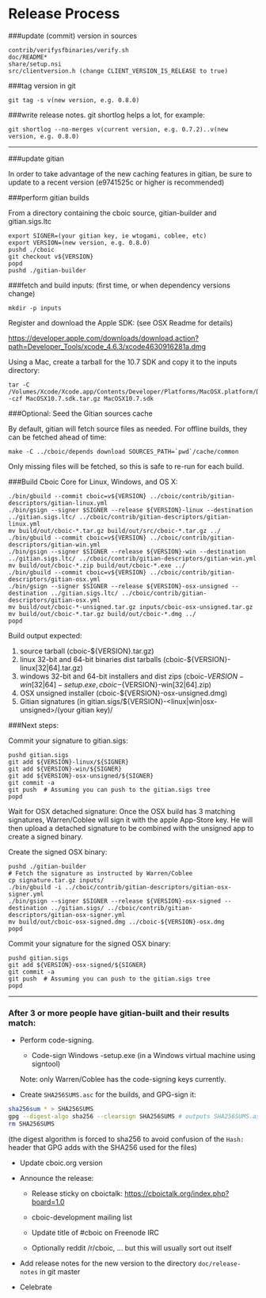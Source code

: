 Release Process
====================

###update (commit) version in sources

	contrib/verifysfbinaries/verify.sh
	doc/README*
	share/setup.nsi
	src/clientversion.h (change CLIENT_VERSION_IS_RELEASE to true)

###tag version in git

	git tag -s v(new version, e.g. 0.8.0)

###write release notes. git shortlog helps a lot, for example:

	git shortlog --no-merges v(current version, e.g. 0.7.2)..v(new version, e.g. 0.8.0)

* * *

###update gitian

 In order to take advantage of the new caching features in gitian, be sure to update to a recent version (e9741525c or higher is recommended)

###perform gitian builds

 From a directory containing the cboic source, gitian-builder and gitian.sigs.ltc
  
	export SIGNER=(your gitian key, ie wtogami, coblee, etc)
	export VERSION=(new version, e.g. 0.8.0)
	pushd ./cboic
	git checkout v${VERSION}
	popd
	pushd ./gitian-builder

###fetch and build inputs: (first time, or when dependency versions change)
 
	mkdir -p inputs

 Register and download the Apple SDK: (see OSX Readme for details)
 
 https://developer.apple.com/downloads/download.action?path=Developer_Tools/xcode_4.6.3/xcode4630916281a.dmg
 
 Using a Mac, create a tarball for the 10.7 SDK and copy it to the inputs directory:
 
	tar -C /Volumes/Xcode/Xcode.app/Contents/Developer/Platforms/MacOSX.platform/Developer/SDKs/ -czf MacOSX10.7.sdk.tar.gz MacOSX10.7.sdk

###Optional: Seed the Gitian sources cache

  By default, gitian will fetch source files as needed. For offline builds, they can be fetched ahead of time:

	make -C ../cboic/depends download SOURCES_PATH=`pwd`/cache/common

  Only missing files will be fetched, so this is safe to re-run for each build.

###Build Cboic Core for Linux, Windows, and OS X:
  
	./bin/gbuild --commit cboic=v${VERSION} ../cboic/contrib/gitian-descriptors/gitian-linux.yml
	./bin/gsign --signer $SIGNER --release ${VERSION}-linux --destination ../gitian.sigs.ltc/ ../cboic/contrib/gitian-descriptors/gitian-linux.yml
	mv build/out/cboic-*.tar.gz build/out/src/cboic-*.tar.gz ../
	./bin/gbuild --commit cboic=v${VERSION} ../cboic/contrib/gitian-descriptors/gitian-win.yml
	./bin/gsign --signer $SIGNER --release ${VERSION}-win --destination ../gitian.sigs.ltc/ ../cboic/contrib/gitian-descriptors/gitian-win.yml
	mv build/out/cboic-*.zip build/out/cboic-*.exe ../
	./bin/gbuild --commit cboic=v${VERSION} ../cboic/contrib/gitian-descriptors/gitian-osx.yml
	./bin/gsign --signer $SIGNER --release ${VERSION}-osx-unsigned --destination ../gitian.sigs.ltc/ ../cboic/contrib/gitian-descriptors/gitian-osx.yml
	mv build/out/cboic-*-unsigned.tar.gz inputs/cboic-osx-unsigned.tar.gz
	mv build/out/cboic-*.tar.gz build/out/cboic-*.dmg ../
	popd
  Build output expected:

  1. source tarball (cboic-${VERSION}.tar.gz)
  2. linux 32-bit and 64-bit binaries dist tarballs (cboic-${VERSION}-linux[32|64].tar.gz)
  3. windows 32-bit and 64-bit installers and dist zips (cboic-${VERSION}-win[32|64]-setup.exe, cboic-${VERSION}-win[32|64].zip)
  4. OSX unsigned installer (cboic-${VERSION}-osx-unsigned.dmg)
  5. Gitian signatures (in gitian.sigs/${VERSION}-<linux|win|osx-unsigned>/(your gitian key)/

###Next steps:

Commit your signature to gitian.sigs:

	pushd gitian.sigs
	git add ${VERSION}-linux/${SIGNER}
	git add ${VERSION}-win/${SIGNER}
	git add ${VERSION}-osx-unsigned/${SIGNER}
	git commit -a
	git push  # Assuming you can push to the gitian.sigs tree
	popd

  Wait for OSX detached signature:
	Once the OSX build has 3 matching signatures, Warren/Coblee will sign it with the apple App-Store key.
	He will then upload a detached signature to be combined with the unsigned app to create a signed binary.

  Create the signed OSX binary:

	pushd ./gitian-builder
	# Fetch the signature as instructed by Warren/Coblee
	cp signature.tar.gz inputs/
	./bin/gbuild -i ../cboic/contrib/gitian-descriptors/gitian-osx-signer.yml
	./bin/gsign --signer $SIGNER --release ${VERSION}-osx-signed --destination ../gitian.sigs/ ../cboic/contrib/gitian-descriptors/gitian-osx-signer.yml
	mv build/out/cboic-osx-signed.dmg ../cboic-${VERSION}-osx.dmg
	popd

Commit your signature for the signed OSX binary:

	pushd gitian.sigs
	git add ${VERSION}-osx-signed/${SIGNER}
	git commit -a
	git push  # Assuming you can push to the gitian.sigs tree
	popd

-------------------------------------------------------------------------

### After 3 or more people have gitian-built and their results match:

- Perform code-signing.

    - Code-sign Windows -setup.exe (in a Windows virtual machine using signtool)

  Note: only Warren/Coblee has the code-signing keys currently.

- Create `SHA256SUMS.asc` for the builds, and GPG-sign it:
```bash
sha256sum * > SHA256SUMS
gpg --digest-algo sha256 --clearsign SHA256SUMS # outputs SHA256SUMS.asc
rm SHA256SUMS
```
(the digest algorithm is forced to sha256 to avoid confusion of the `Hash:` header that GPG adds with the SHA256 used for the files)

- Update cboic.org version

- Announce the release:

  - Release sticky on cboictalk: https://cboictalk.org/index.php?board=1.0

  - cboic-development mailing list

  - Update title of #cboic on Freenode IRC

  - Optionally reddit /r/cboic, ... but this will usually sort out itself

- Add release notes for the new version to the directory `doc/release-notes` in git master

- Celebrate 
